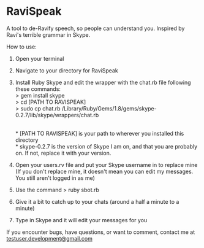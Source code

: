 RaviSpeak
=========

A tool to de-Ravify speech, so people can understand you. Inspired by Ravi's terrible grammar in Skype.


How to use:

  1. Open your terminal

  2. Navigate to your directory for RaviSpeak

  3. Install Ruby Skype and edit the wrapper with the chat.rb file following these commands:
    <br> > gem install skype
    <br> > cd [PATH TO RAVISPEAK]
    <br> > sudo cp chat.rb /Library/Ruby/Gems/1.8/gems/skype-0.2.7/lib/skype/wrappers/chat.rb

      <br> * [PATH TO RAVISPEAK] is your path to wherever you installed this directory
      <br> * skype-0.2.7 is the version of Skype I am on, and that you are probably on. If not, replace it with your version.

  4. Open your users.rv file and put your Skype username in to replace mine (If you don't replace mine, it doesn't mean you can edit my messages. You still aren't logged in as me)

  5. Use the command > ruby sbot.rb

  6. Give it a bit to catch up to your chats (around a half a minute to a minute)

  7. Type in Skype and it will edit your messages for you



If you encounter bugs, have questions, or want to comment, contact me at testuser.development@gmail.com

